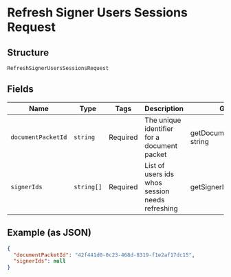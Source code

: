 
# Refresh Signer Users Sessions Request

## Structure

`RefreshSignerUsersSessionsRequest`

## Fields

| Name | Type | Tags | Description | Getter | Setter |
|  --- | --- | --- | --- | --- | --- |
| `documentPacketId` | `string` | Required | The unique identifier for a document packet | getDocumentPacketId(): string | setDocumentPacketId(string documentPacketId): void |
| `signerIds` | `string[]` | Required | List of users ids whos session needs refreshing | getSignerIds(): array | setSignerIds(array signerIds): void |

## Example (as JSON)

```json
{
  "documentPacketId": "42f441d0-0c23-468d-8319-f1e2af17dc15",
  "signerIds": null
}
```

